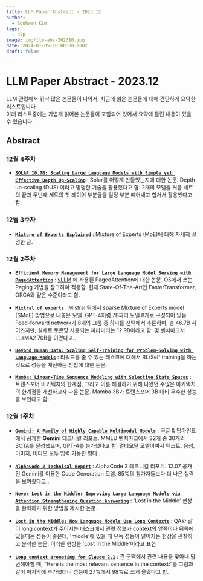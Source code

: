 ```yaml
---
title: LLM Paper Abstract - 2023.12
author:
  - Soohwan Kim
tags:
  - nlp
image: img/llm-abs-202310.jpg
date: 2024-01-05T10:00:00.000Z
draft: false
---
```

  
# LLM Paper Abstract - 2023.12
  
LLM 관련해서 워낙 많은 논문들이 나와서, 최근에 읽은 논문들에 대해 간단하게 요약한 리스트입니다.  
아래 리스트중에는 가볍게 읽어본 논문들이 포함되어 있어서 요약에 틀린 내용이 있을 수 있습니다.
  
## Abstract

### 12월 4주차

- [**`SOLAR 10.7B: Scaling Large Language Models with Simple yet Effective Depth Up-Scaling`**](https://arxiv.org/abs/2312.15166) : Solar를 어떻게 만들었는지에 대한 논문. Depth up-scaling (DUS) 이라고 명명한 기술을 활용했다고 함. 2개의 모델을 처음 세트의 끝과 두번째 세트의 첫 레이어 부분들을 일정 부분 떼어내고 합쳐서 활용했다고 함.

### 12월 3주차

- [**`Mixture of Experts Explained`**](https://huggingface.co/blog/moe) : Mixture of Experts (MoE)에 대해 자세히 설명한 글.

### 12월 2주차

- [**`Efficient Memory Management for Large Language Model Serving with PagedAttention`**](https://arxiv.org/abs/2309.06180) : [vLLM](https://github.com/vllm-project/vllm) 에 사용된 PagedAttention에 대한 논문. OS에서 쓰는 Paging 기법을 참고하여 적용함. 현재 State-Of-The-Art인 FasterTransformer, ORCA와 걑은 수준이라고 함.

- [**`Mixtral of experts`**](https://mistral.ai/news/mixtral-of-experts/) : Mistral 팀에서 sparse Mixture of Experts model (SMoE) 방법으로 내놓은 모델. GPT-4처럼 7B짜리 모델 8개로 구성되어 있음. Feed-forward network가 8개의 그룹 중 하나를 선택해서 추론하며, 총 46.7B 사이즈지만, 실제로 토큰당 사용되는 파라미터는 12.9B이라고 함. 몇 벤치마크서 LLaMA2 70B을 이겼다고..

- [**`Beyond Human Data: Scaling Self-Training for Problem-Solving with Language Models`**](https://arxiv.org/abs/2312.06585) : 리워드를 줄 수 있는 태스크에 대해서 RL/Self training을 하는 것으로 성능을 개선하는 방법에 대한 논문.

- [**`Mamba: Linear-Time Sequence Modeling with Selective State Spaces`**](https://arxiv.org/abs/2312.00752) : 트랜스포머 아키텍처의 한계점, 그리고 이를 해결하기 위해 나왔던 수많은 아키텍처의 한계점을 개선하고자 나온 논문. Mamba 3B가 트랜스포머 3B 대비 우수한 성능을 보인다고 함.

### 12월 1주차

- [**`Gemini: A Family of Highly Capable Multimodal Models`**](https://storage.googleapis.com/deepmind-media/gemini/gemini_1_report.pdf) : 구글 & 딥마인드에서 공개한 **Gemini** 테크니컬 리포트. MMLU 벤치마크에서 32개 중 30개의 SOTA를 달성했으며, GPT-4를 능가했다고 함. 멀티모달 모델이여서 텍스트, 음성, 이미지, 비디오 모두 입력 가능한 형태..
  
- [**`AlphaCode 2 Technical Report`**](https://storage.googleapis.com/deepmind-media/AlphaCode2/AlphaCode2_Tech_Report.pdf) : AlphaCode 2 테크니컬 리포트. 12.07 공개된 Gemini를 이용한 Code Generation 모델. 85%의 참가자들보다 더 나은 실력을 보여줬다고..

- [**`Never Lost in the Middle: Improving Large Language Models via Attention Strengthening Question Answering`**](https://arxiv.org/abs/2311.09198) : 'Lost in the Middle' 현상을 완화하기 위한 방법을 제시한 논문.

- [**`Lost in the Middle: How Language Models Use Long Contexts`**](https://arxiv.org/abs/2307.03172) : QA와 같이 long context가 주어지는 태스크에서 관련 정보가 context의 앞쪽이나 뒤쪽에 있을때는 성능이 좋은데, 'middle'에 있을 때 유독 성능이 떨어지는 현상을 관찰하고 분석한 논문. 이러한 현상을 'Lost in the Middle'이라고 표현

- [**`Long context prompting for Claude 2.1`**](https://www.anthropic.com/index/claude-2-1-prompting) : 긴 문맥에서 관련 내용을 찾아내 답변해야할 때, “Here is the most relevant sentence in the context:“를 그림과 같이 마지막에 추가했더니 성능이 27%에서 98%로 크게 올랐다고 함.
